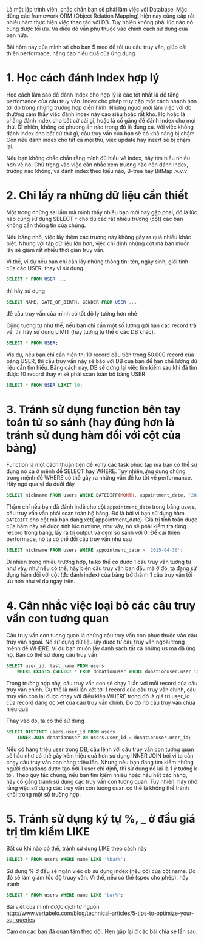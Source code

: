Là một lập trình viên, chắc chắn bạn sẽ phải làm việc với Database. Mặc dùng các framework ORM (Object Relation Mapping) hiện nay cũng cấp rất nhiều hàm thực hiện việc thao tác với DB. Tuy nhiên không phải lúc nào nó cũng được tối ưu. Và điều đó vẫn phụ thuộc vào chính cách sử dụng của bạn nữa. 

Bài hôm nay của mình sẽ cho bạn 5 mẹo để tối ưu câu truy vấn, giúp cải thiện performace, nâng cao hiệu quả của ứng dụng

# 1. Học cách đánh Index hợp lý

Học cách làm sao để đánh index cho hợp lý là các tốt nhất là để tăng perfomance của câu truy vấn. Index cho phép truy cập một cách nhanh hơn tới db trong những trường hợp điển hình. Những người mới làm việc với db thường cảm thấy việc đánh index này cao siêu hoặc rất khó. Họ hoặc là chẳng đánh index cho bất cứ cái gì, hoặc là cố gắng để đánh index cho mọi thứ. Dĩ nhiên, không có phuơng án nào trong đó là đúng cả. Với việc không đánh index cho bất cứ thứ gì, câu truy vấn của bạn sẽ có khả năng bị chậm. Còn nếu đánh index cho tất cả mọi thứ, việc update hay insert sẽ bị chậm lại. 

Nếu bạn không chắc chắn rằng mình đủ hiểu về index, hãy tìm hiểu nhiều hơn về nó. Chú trọng vào việc cân nhắc xem trường nào nên đánh index, trường nào không, và đánh index theo kiểu nào, B-tree hay BitMap .v.v.v


# 2. Chỉ lấy ra những dữ liệu cần thiết

Một trong những sai lầm mà mình thấy nhiều bạn mới hay gặp phaỉ, đó là lúc nào cũng  sử dụng SELECT `*` cho dù các rất nhiều trường (cột) các bạn không cần thông tin của chúng.

Nếu bảng nhỏ, việc lấy thêm các trường này không gây ra quá nhiều khác biệt. Nhưng với tập dữ liệu lớn hơn, việc chỉ định những cột mà bạn muốn lấy sẽ giảm rất nhiều thời gian truy vấn.

Vì thế, ví dụ nếu bạn chỉ cần lấy những thông tin: tên, ngày sinh, giới tính của các USER, thay vì sử dụng
```sql
SELECT * FROM USER ...
```
thì hãy sử dụng
```sql
SELECT NAME, DATE_OF_BIRTH, GENDER FROM USER ...
```
để câu truy vấn của mình có tốt độ lý tưởng hơn nhé

Cũng tương tự như thế, nếu bạn chỉ cần một số lượng gới hạn các record trả về, thì hãy sử dụng LIMIT (hay tuơng tự thế ở các DB khác).
```sql
SELECT * FROM USER;
```
Vis dụ, nếu bạn chỉ cần hiển thị 10 record đầu tiên trong 50.000 record của bảng USER, thì câu truy vấn này sẽ báo với DB của bạn để hạn chế lượng dữ liệu cần tìm hiếu. Bằng cách này, DB sẽ dừng lại việc tìm kiếm sau khi đã tìm được 10 record thay vì sẽ phải scan toàn bộ bảng USER

```sql
SELECT * FROM USER LIMIT 10;
```

# 3. Tránh sử dụng function bên tay toán tử so sánh (hay đúng hơn là tránh sử dụng hàm đối với cột của bảng)

Function là một cách thuận tiện để xử lý các task phúc tạp mà bạn có thể sử dụng nó cả ở mệnh đề SELECT hay WHERE. Tuy nhiên,ứng dụng chúng trong mệnh đề WHERE có thể gây ra những vấn đề ko tốt về performance. Hãy ngó qua ví dụ dưới đây
```SQL
SELECT nickname FROM users WHERE DATEDIFF(MONTH, appointment_date, '2015-04-28') < 0;
```
Thậm chí nếu bạn đã đánh indẽ cho cột `appointment_date` trong bảng users, câu truy vấn vẫn phải scan toàn bộ bảng. Đó là bởi vì bạn sử dụng hàm `DATEDIFF` cho cột mà bạn đang xét(`appointment_date). Giá trị tính toán được của hàm này sẽ được tính lúc runtime, như vậy, nó sẽ phải kiểm tra từng record trong bảng, lấy ra trị output và đem so sánh với 0.
Để cải thiện performace, nó ta có thể đổi câu truy vấn như sau
```SQL
SELECT nickname FROM users WHERE appointment_date > '2015-04-30';
```

Dĩ nhiên trong nhiều trường hợp, ta ko thể có được 1 câu truy vấn tuơng tự như vậy, như nếu có thể, hãy biến câu truy vấn ban đầu mà ở đó, ta đang sử dụng hàm đối với cột (đc đánh index) của bảng  trở thành 1 câu truy vấn tối ưu hơn như ví dụ ngay trên.


# 4. Cân nhắc việc loại bỏ các câu truy vấn con tuơng quan

Câu truy vấn con tuơng quan là những câu truy vấn con phục thuộc vào câu truy vấn ngoài. Nó sử dụng dữ liệu lấy được từ câu truy vấn ngoài trong mệnh đề WHERE. Ví dụ bạn muốn lấy danh sách tất cả những us mà đã ủng hộ. Bạn có thể sử dụng câu truy vấn 
```SQL
SELECT user_id, last_name FROM users 
    WHERE EXISTS (SELECT * FROM donationuser WHERE donationuser.user_id = users.user_id);
```
Trong trường hợp này, câu truy vấn con sẽ chạy 1 lần với mỗi record của câu truy vấn chính. Cụ thể là mỗi lần xét tới 1 record của câu truy vấn chính, câu truy vấn con lại được chạy với điều kiện WHERE trong đó là giá trị user_id của record đang đc xét của câu truy vấn chính. Do đó nó câu truy vấn chưa hiệu quả

Thay vào đó, ta có thể sử dụng 
```SQL
SELECT DISTINCT users.user_id FROM users 
    INNER JOIN donationuser ON users.user_id = donationuser.user_id;
```

Nếu có hàng triệu user trong DB, câu lệnh với câu truy vấn con tuơng quan sẽ hầu như có thể gây kém hiệu quả hơn sử dụng INNER JOIN bởi vì ta cần chạy câu truy vấn con hàng triệu lần. Nhưng nếu bạn đang tìm kiếm những người donations được tạo bởi 1 user chỉ định, thì sử dụng nó lại là 1 ý tưởng k tồi. Theo quy tắc chung, nếu bạn tìm kiếm nhiều hoặc hầu hết các hàng, hãy cố gắng tránh sử dụng các truy vấn con tương quan. Tuy nhiên, hãy nhớ rằng việc sử dụng các truy vấn con tương quan có thể là không thể tránh khỏi trong một số trường hợp.

# 5. Tránh sử dụng ký tự %, _ ở đầu giá trị tìm kiếm LIKE

Bất cứ khi nào có thể, tránh sử dụng LIKE theo cách này
```SQL
SELECT * FROM users WHERE name LIKE '%bar%';
```
Sử dụng % ở đầu sẽ ngăn việc db sử dụng index (nếu có) của cột name. Do đó sẽ làm giảm tốc độ truuy vấn. Vì thế, nếu có thể (spec cho phép), hãy tránh
```SQL
SELECT * FROM users WHERE name LIKE 'bar%';
```


Bài viết của mình được dịch từ nguồn
http://www.vertabelo.com/blog/technical-articles/5-tips-to-optimize-your-sql-queries

Cảm ơn các bạn đã quan tâm theo dõi. Hẹn gặp lại ở các bài chia sẻ lần sau.